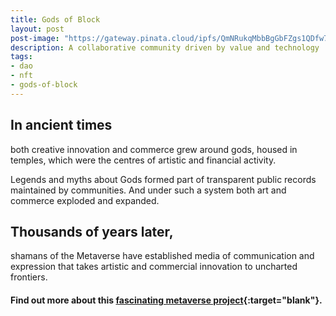 ```yaml
---
title: Gods of Block
layout: post
post-image: "https://gateway.pinata.cloud/ipfs/QmNRukqMbbBgGbFZgs1QDfw7w5x8uiP722GJt6TXxi2oXR/Gods%20of%20Block.png"
description: A collaborative community driven by value and technology
tags:
- dao
- nft
- gods-of-block
---
```


## In ancient times 

both creative innovation and commerce grew around gods, housed in temples, which were the centres of artistic and financial activity. 

Legends and myths about Gods formed part of transparent public records maintained by communities. And under such a system both art and commerce exploded and expanded.

## Thousands of years later, 

shamans of the Metaverse have established media of communication and expression that takes artistic and commercial innovation to uncharted frontiers.


#### Find out more about this [fascinating metaverse project](https://www.godsofblock.art/){:target="blank"}.

